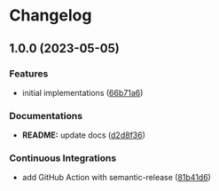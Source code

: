 # Changelog

## 1.0.0 (2023-05-05)


### Features

* initial implementations ([66b71a6](https://github.com/extra2000/ros2-helloworld-cpp/commit/66b71a6eb8994b69c67cb9d9ae1c622e37d20deb))


### Documentations

* **README:** update docs ([d2d8f36](https://github.com/extra2000/ros2-helloworld-cpp/commit/d2d8f3650775c054274932314451dccedf1d9123))


### Continuous Integrations

* add GitHub Action with semantic-release ([81b41d6](https://github.com/extra2000/ros2-helloworld-cpp/commit/81b41d646f694b3563be26485c46e6853a35531c))
